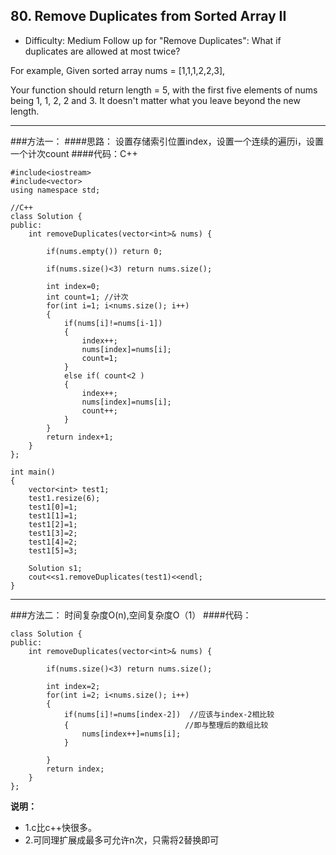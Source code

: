 ## 80. Remove Duplicates from Sorted Array II  

- Difficulty: Medium
Follow up for "Remove Duplicates":
What if duplicates are allowed at most twice?

For example,
Given sorted array nums = [1,1,1,2,2,3],

Your function should return length = 5, 
with the first five elements of nums being 1, 1, 2, 2 and 3. 
It doesn't matter what you leave beyond the new length.

---------------------------------------------------------------
###方法一：
####思路：
 设置存储索引位置index，设置一个连续的遍历i，设置一个计次count
####代码：C++
```
#include<iostream>
#include<vector>
using namespace std;

//C++
class Solution {
public:
    int removeDuplicates(vector<int>& nums) {

		if(nums.empty()) return 0;

		if(nums.size()<3) return nums.size();

        int index=0;
		int count=1; //计次
		for(int i=1; i<nums.size(); i++)
		{
			if(nums[i]!=nums[i-1])
			{
				index++;
				nums[index]=nums[i];
				count=1;
			}
			else if( count<2 )
			{
				index++;
				nums[index]=nums[i];
				count++;
			}
		}
		return index+1;
    }
};

int main()
{
	vector<int> test1;
	test1.resize(6);
	test1[0]=1;
	test1[1]=1;
	test1[2]=1;
	test1[3]=2;
	test1[4]=2;
	test1[5]=3;

	Solution s1;
	cout<<s1.removeDuplicates(test1)<<endl;
}
```
------------------------------------------------------------
###方法二：
时间复杂度O(n),空间复杂度O（1）
####代码：
```
class Solution {
public:
    int removeDuplicates(vector<int>& nums) {

		if(nums.size()<3) return nums.size();

        int index=2;
		for(int i=2; i<nums.size(); i++)
		{
			if(nums[i]!=nums[index-2])  //应该与index-2相比较
			{                          //即与整理后的数组比较
				nums[index++]=nums[i];
			}

		}
		return index;
    }
};
```
**说明：**
- 1.c比c++快很多。
- 2.可同理扩展成最多可允许n次，只需将2替换即可
